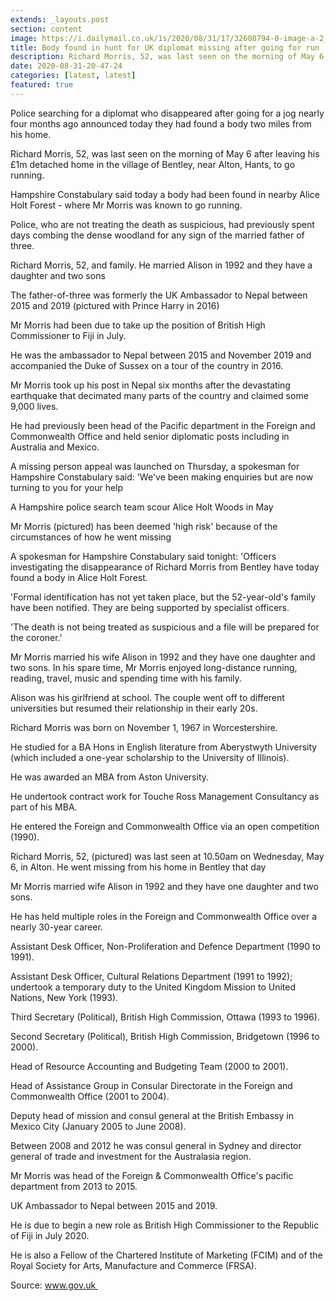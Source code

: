 ```yaml
---
extends: _layouts.post
section: content
image: https://i.dailymail.co.uk/1s/2020/08/31/17/32608794-0-image-a-2_1598891086913.jpg 
title: Body found in hunt for UK diplomat missing after going for run 
description: Richard Morris, 52, was last seen on the morning of May 6 after leaving his £1m detached home in the village of Bentley, near Alton, Hants, to go running. 
date: 2020-08-31-20-47-24 
categories: [latest, latest] 
featured: true 
--- 
```

Police searching for a diplomat who disappeared after going for a jog nearly four months ago announced today they had found a body two miles from his home.

Richard Morris, 52, was last seen on the morning of May 6 after leaving his £1m detached home in the village of Bentley, near Alton, Hants, to go running.

Hampshire Constabulary said today a body had been found in nearby Alice Holt Forest - where Mr Morris was known to go running.

Police, who are not treating the death as suspicious, had previously spent days combing the dense woodland for any sign of the married father of three.

Richard Morris, 52, and family. He married Alison in 1992 and they have a daughter and two sons

The father-of-three was formerly the UK Ambassador to Nepal between 2015 and 2019 (pictured with Prince Harry in 2016)

Mr Morris had been due to take up the position of British High Commissioner to Fiji in July.

He was the ambassador to Nepal between 2015 and November 2019 and accompanied the Duke of Sussex on a tour of the country in 2016.

Mr Morris took up his post in Nepal six months after the devastating earthquake that decimated many parts of the country and claimed some 9,000 lives.

He had previously been head of the Pacific department in the Foreign and Commonwealth Office and held senior diplomatic posts including in Australia and Mexico.

A missing person appeal was launched on Thursday, a spokesman for Hampshire Constabulary said: 'We've been making enquiries but are now turning to you for your help 

A Hampshire police search team scour Alice Holt Woods in May

Mr Morris (pictured) has been deemed 'high risk' because of the circumstances of how he went missing

A spokesman for Hampshire Constabulary said tonight: 'Officers investigating the disappearance of Richard Morris from Bentley have today found a body in Alice Holt Forest.

'Formal identification has not yet taken place, but the 52-year-old's family have been notified. They are being supported by specialist officers.

'The death is not being treated as suspicious and a file will be prepared for the coroner.'

Mr Morris married his wife Alison in 1992 and they have one daughter and two sons. In his spare time, Mr Morris enjoyed long-distance running, reading, travel, music and spending time with his family.

Alison was his girlfriend at school. The couple went off to different universities but resumed their relationship in their early 20s.

Richard Morris was born on November 1, 1967 in Worcestershire.

He studied for a BA Hons in English literature from Aberystwyth University (which included a one-year scholarship to the University of Illinois).

He was awarded an MBA from Aston University. 

He undertook contract work for Touche Ross Management Consultancy as part of his MBA.

He entered the Foreign and Commonwealth Office via an open competition (1990).  

Richard Morris, 52, (pictured) was last seen at 10.50am on Wednesday, May 6, in Alton. He went missing from his home in Bentley that day

Mr Morris married wife Alison in 1992 and they have one daughter and two sons. 

He has held multiple roles in the Foreign and Commonwealth Office over a nearly 30-year career.  

Assistant Desk Officer, Non-Proliferation and Defence Department (1990 to 1991).

Assistant Desk Officer, Cultural Relations Department (1991 to 1992); undertook a temporary duty to the United Kingdom Mission to United Nations, New York (1993).

Third Secretary (Political), British High Commission, Ottawa (1993 to 1996).

Second Secretary (Political), British High Commission, Bridgetown (1996 to 2000).

Head of Resource Accounting and Budgeting Team (2000 to 2001).

Head of Assistance Group in Consular Directorate in the Foreign and Commonwealth Office (2001 to 2004).

Deputy head of mission and consul general at the British Embassy in Mexico City (January 2005 to June 2008).

Between 2008 and 2012 he was consul general in Sydney and director general of trade and investment for the Australasia region. 

Mr Morris was head of the Foreign & Commonwealth Office's pacific department from 2013 to 2015. 

UK Ambassador to Nepal between 2015 and 2019.

He is due to begin a new role as British High Commissioner to the Republic of Fiji in July 2020.

He is also a Fellow of the Chartered Institute of Marketing (FCIM) and of the Royal Society for Arts, Manufacture and Commerce (FRSA). 

Source: www.gov.uk 

 

